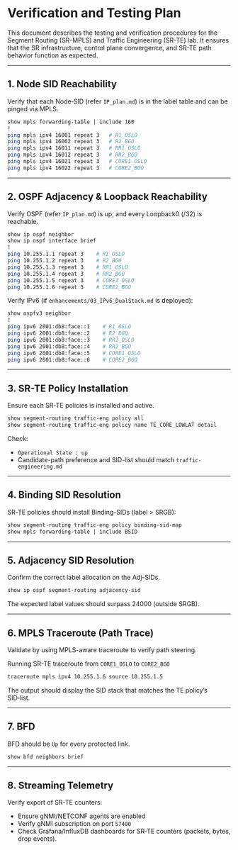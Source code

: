 # Verification and Testing Plan

This document describes the testing and verification procedures for the Segment Routing (SR-MPLS) and Traffic Engineering (SR-TE) lab. It ensures that the SR infrastructure, control plane convergence, and SR-TE path behavior function as expected.

---

## 1. Node SID Reachability

Verify that each Node‑SID (refer `IP_plan.md`) is in the label table and can be pinged via MPLS.

```bash
show mpls forwarding-table | include 160
!
ping mpls ipv4 16001 repeat 3   # R1_OSLO
ping mpls ipv4 16002 repeat 3   # R2_BGO
ping mpls ipv4 16011 repeat 3   # RR1_OSLO
ping mpls ipv4 16012 repeat 3   # RR2_BGO
ping mpls ipv4 16021 repeat 3   # CORE1_OSLO
ping mpls ipv4 16022 repeat 3   # CORE2_BGO
```

---

## 2. OSPF Adjacency & Loopback Reachability

Verify OSPF (refer `IP_plan.md`) is up, and every Loopback0 (/32) is reachable.

```bash
show ip ospf neighbor
show ip ospf interface brief
!
ping 10.255.1.1 repeat 3    # R1_OSLO
ping 10.255.1.2 repeat 3    # R2_BGO
ping 10.255.1.3 repeat 3    # RR1_OSLO
ping 10.255.1.4 repeat 3    # RR2_BGO
ping 10.255.1.5 repeat 3    # CORE1_OSLO
ping 10.255.1.6 repeat 3    # CORE2_BGO
```

Verify IPv6 (if `enhancements/03_IPv6_DualStack.md` is deployed):

```bash
show ospfv3 neighbor
!
ping ipv6 2001:db8:face::1    # R1_OSLO
ping ipv6 2001:db8:face::2    # R2_BGO
ping ipv6 2001:db8:face::3    # RR1_OSLO
ping ipv6 2001:db8:face::4    # RR2_BGO
ping ipv6 2001:db8:face::5    # CORE1_OSLO
ping ipv6 2001:db8:face::6    # CORE2_BGO
```

---

## 3. SR-TE Policy Installation

Ensure each SR-TE policies is installed and active.

```bash
show segment-routing traffic-eng policy all
show segment-routing traffic-eng policy name TE_CORE_LOWLAT detail
```

Check:
* `Operational State : up`
* Candidate-path preference and SID-list should match `traffic-engineering.md`

---

## 4. Binding SID Resolution

SR-TE policies should install Binding-SIDs (label > SRGB):

```bash
show segment-routing traffic-eng policy binding-sid-map
show mpls forwarding-table | include BSID
```

---

## 5. Adjacency SID Resolution

Confirm the correct label allocation on the Adj-SIDs.

```bash
show ip ospf segment-routing adjacency-sid
```

The expected label values should surpass 24000 (outside SRGB).

---

## 6. MPLS Traceroute (Path Trace)

Validate by using MPLS-aware traceroute to verify path steering.

Running SR-TE traceroute from `CORE1_OSLO` to `CORE2_BGO`

```bash
traceroute mpls ipv4 10.255.1.6 source 10.255.1.5
```

The output should display the SID stack that matches the TE policy’s SID‑list.

---

## 7. BFD

BFD should be `Up` for every protected link.

```bash
show bfd neighbors brief
```

---

## 8. Streaming Telemetry

Verify export of SR-TE counters:

* Ensure gNMI/NETCONF agents are enabled
* Verify gNMI subscription on port `57400`
* Check Grafana/InfluxDB dashboards for SR‑TE counters (packets, bytes, drop events).
